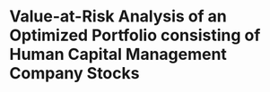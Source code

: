 # Value-at-Risk Analysis of an Optimized Portfolio consisting of Human Capital Management Company Stocks
